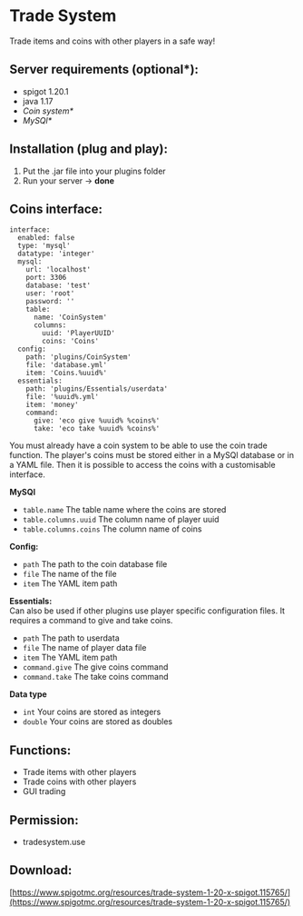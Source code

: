 # Trade System
Trade items and coins with other players in a safe way!

## Server requirements (optional*):
- spigot 1.20.1
- java 1.17
- _Coin system*_
- _MySQl*_

## Installation (plug and play):
1. Put the .jar file into your plugins folder
2. Run your server -> **done**

## Coins interface:
```
interface:
  enabled: false
  type: 'mysql'
  datatype: 'integer'
  mysql:
    url: 'localhost'
    port: 3306
    database: 'test'
    user: 'root'
    password: ''
    table:
      name: 'CoinSystem'
      columns:
        uuid: 'PlayerUUID'
        coins: 'Coins'
  config:
    path: 'plugins/CoinSystem'
    file: 'database.yml'
    item: 'Coins.%uuid%'
  essentials:
    path: 'plugins/Essentials/userdata'
    file: '%uuid%.yml'
    item: 'money'
    command:
      give: 'eco give %uuid% %coins%'
      take: 'eco take %uuid% %coins%'
```
You must already have a coin system to be able to use the coin trade function. The player's coins 
must be stored either in a MySQl database or in a YAML file. Then it is possible to access the 
coins with a customisable interface.

**MySQl** <br/>
- `table.name` The table name where the coins are stored
- `table.columns.uuid` The column name of player uuid
- `table.columns.coins` The column name of coins

**Config:** <br/>
- `path` The path to the coin database file
- `file` The name of the file
- `item` The YAML item path

**Essentials:** <br/>
Can also be used if other plugins use player specific configuration files. It requires a command to give and take coins.
- `path` The path to userdata
- `file` The name of player data file
- `item` The YAML item path
- `command.give` The give coins command
- `command.take` The take coins command

**Data type** <br/>
- `int` Your coins are stored as integers
- `double` Your coins are stored as doubles

## Functions:
- Trade items with other players
- Trade coins with other players
- GUI trading

## Permission:
- tradesystem.use

## Download:
[https://www.spigotmc.org/resources/trade-system-1-20-x-spigot.115765/](https://www.spigotmc.org/resources/trade-system-1-20-x-spigot.115765/)
